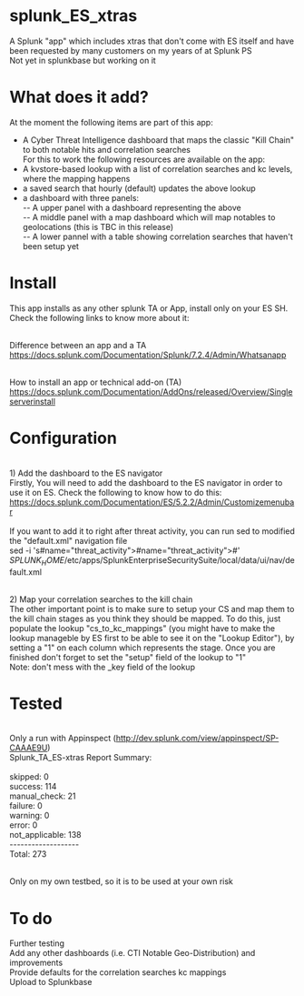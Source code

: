 # splunk_ES_xtras
A Splunk "app" which includes xtras that don't come with ES itself and have been requested by many customers on my years of at Splunk PS<br>
Not yet in splunkbase but working on it

# What does it add?
At the moment the following items are part of this app:<br>
- A Cyber Threat Intelligence dashboard that maps the classic "Kill Chain" to both notable hits and correlation searches<br>
For this to work the following resources are available on the app:<br>
- A kvstore-based lookup with a list of correlation searches and kc levels, where the mapping happens<br>
- a saved search that hourly (default) updates the above lookup<br>
- a dashboard with three panels:<br>
-- A upper panel with a dashboard representing the above<br>
-- A middle panel with a map dashboard which will map notables to geolocations (this is TBC in this release)<br>
-- A lower pannel with a table showing correlation searches that haven't been setup yet<br>

# Install
This app installs as any other splunk TA or App, install only on your ES SH. Check the following links to know more about it:

<br>Difference between an app and a TA
<br>https://docs.splunk.com/Documentation/Splunk/7.2.4/Admin/Whatsanapp

<br>How to install an app or technical add-on (TA)
<br>https://docs.splunk.com/Documentation/AddOns/released/Overview/Singleserverinstall

# Configuration

<br>1) Add the dashboard to the ES navigator
<br>Firstly, You will need to add the dashboard to the ES navigator in order to use it on ES. Check the following to know how to do this:
<br>https://docs.splunk.com/Documentation/ES/5.2.2/Admin/Customizemenubar
<br>
<br>If you want to add it to right after threat activity, you can run sed to modified the "default.xml" navigation file
<br>sed -i 's#name="threat_activity"></view>#name="threat_activity"></view><view name="cyber_threat_intel_posture"></view>#' $SPLUNK_HOME$/etc/apps/SplunkEnterpriseSecuritySuite/local/data/ui/nav/default.xml

<br>2) Map your correlation searches to the kill chain
<br>The other important point is to make sure to setup your CS and map them to the kill chain stages as you think they should be mapped. To do this, just populate the lookup "cs_to_kc_mappings" (you might have to make the lookup manageble by ES first to be able to see it on the "Lookup Editor"), by setting a "1" on each column which represents the stage. Once you are finished don't forget to set the "setup" field of the lookup to "1"
<br> Note: don't mess with the _key field of the lookup

# Tested
<br>Only a run with Appinspect (http://dev.splunk.com/view/appinspect/SP-CAAAE9U)
<br>Splunk_TA_ES-xtras Report Summary:
<br>
<br>       skipped:  0
<br>       success: 114
<br>  manual_check: 21
<br>       failure:  0
<br>       warning:  0
<br>         error:  0
<br>not_applicable: 138
<br>-------------------
<br>         Total: 273

<br>Only on my own testbed, so it is to be used at your own risk

# To do
Further testing<br>
Add any other dashboards (i.e. CTI Notable Geo-Distribution) and improvements<br>
Provide defaults for the correlation searches kc mappings<br>
Upload to Splunkbase<br>
